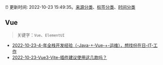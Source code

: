 :alarm_clock: 更新时间: 2022-10-23 15:49:35。[来源分类](../README.md)、[标签分类](../TAGS.md)、[时间分类](../TIMELINE.md)

## Vue


> 关键字：`Vue`、`ElementUI`



- [2022-10-23-4-年全栈开发经验（-Java-+-Vue-+-运维），想找份在日-IT-工作](https://www.v2ex.com/t/889192) 
- [2022-10-23-Vue3-Vite-插件建议使用这几款吗？](https://www.v2ex.com/t/889190) 
